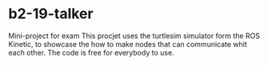 # b2-19-talker
Mini-project for exam
This procjet uses the turtlesim simulator form the ROS Kinetic,
to showcase the how to make nodes that can communicate whit each other.
The code is free for everybody to use.  

